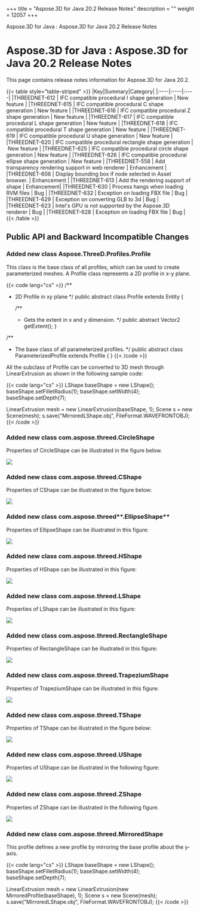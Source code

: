 +++
title = "Aspose.3D for Java 20.2 Release Notes" 
description = "" 
weight = 12057 
+++

Aspose.3D for Java : Aspose.3D for Java 20.2 Release Notes  

# Aspose.3D for Java : Aspose.3D for Java 20.2 Release Notes


This page contains release notes information for Aspose.3D for Java 20.2.

{{< table style="table-striped" >}}
|Key|Summary|Category|
|:----|:----|:----|
|THREEDNET-612 | IFC compatible procedural I shape generation | New feature |
|THREEDNET-615 | IFC compatible procedural C shape generation | New feature |
|THREEDNET-616 | IFC compatible procedural Z shape generation | New feature |
|THREEDNET-617 | IFC compatible procedural L shape generation | New feature |
|THREEDNET-618 | IFC compatible procedural T shape generation | New feature |
|THREEDNET-619 | IFC compatible procedural U shape generation | New feature |
|THREEDNET-620 | IFC compatible procedural rectangle shape generation | New feature |
|THREEDNET-625 | IFC compatible procedural circle shape generation | New feature |
|THREEDNET-626 | IFC compatible procedural ellipse shape generation | New feature |
|THREEDNET-558 | Add transparency rendering support in web renderer | Enhancement |
|THREEDNET-606 | Display bounding box if node selected in Asset browser. | Enhancement |
|THREEDNET-613 | Add the rendering support of shape | Enhancement|
|THREEDNET-630 | Process hangs when loading RVM files | Bug |
|THREEDNET-632 | Exception on loading FBX file | Bug |
|THREEDNET-629 | Exception on converting GLB to 3d | Bug |
|THREEDNET-623 | Intel's GPU is not supported by the Aspose.3D renderer | Bug |
|THREEDNET-628 | Exception on loading FBX file | Bug |
{{< /table >}}

## Public API and Backward Incompatible Changes

### Added new class **Aspose.ThreeD.Profiles.Profile**

This class is the base class of all profiles, which can be used to create parameterized meshes. A Profile class represents a 2D profile in x-y plane.

{{< code lang="cs" >}}
 /**
 * 2D Profile in xy plane
 */
public abstract class Profile extends Entity
{
    
    /**
     * Gets the extent in x and y dimension.
     */
    public abstract Vector2 getExtent();
}
  
/**
 * The base class of all parameterized profiles.
 */
public abstract class ParameterizedProfile extends Profile
{
}
{{< /code >}}

All the subclass of Profile can be converted to 3D mesh through LinearExtrusion as shown in the following sample code:

{{< code lang="cs" >}}
LShape baseShape = new LShape();
baseShape.setFilletRadius(1);
baseShape.setWidth(4);
baseShape.setDepth(7);

LinearExtrusion mesh = new LinearExtrusion(baseShape, 1);
Scene s = new Scene(mesh);
s.save("MirroredLShape.obj", FileFormat.WAVEFRONTOBJ);
{{< /code >}}

### Added new class **com.aspose.threed.CircleShape**

Properties of CircleShape can be illustrated in the figure below.

![](https://docs2.aspose.com/3d/java/attachments/101122868/101089370.png)

### Added new class **com.aspose.threed.CShape**

Properties of CShape can be illustrated in the figure below:

![](https://docs2.aspose.com/3d/java/attachments/101122868/101089371.png)

### Added new class com.aspose.threed**.EllipseShape**

Properties of EllipseShape can be illustrated in this figure:

![](https://docs2.aspose.com/3d/java/attachments/101122868/101089372.png)

### Added new class **com.aspose.threed.HShape**

Properties of HShape can be illustrated in this figure:

![](https://docs2.aspose.com/3d/java/attachments/101122868/101089373.png)

### Added new class **com.aspose.threed.LShape**

Properties of LShape can be illustrated in this figure:

![](https://docs2.aspose.com/3d/java/attachments/101122868/101089374.png)

### Added new class **com.aspose.threed.RectangleShape**

Properties of RectangleShape can be illustrated in this figure:

![](https://docs2.aspose.com/3d/java/attachments/101122868/101089375.png)

### Added new class **com.aspose.threed.TrapeziumShape**

Properties of TrapeziumShape can be illustrated in this figure:

![](https://docs2.aspose.com/3d/java/attachments/101122868/101089376.png)

### Added new class **com.aspose.threed.TShape**

Properties of TShape can be illustrated in the figure below:

![](https://docs2.aspose.com/3d/java/attachments/101122868/101089377.png)

### Added new class **com.aspose.threed.UShape**

Properties of UShape can be illustrated in the following figure:

![](https://docs2.aspose.com/3d/java/attachments/101122868/101089378.png)

### Added new class **com.aspose.threed.ZShape**

Properties of ZShape can be illustrated in the following figure.

![](https://docs2.aspose.com/3d/java/attachments/101122868/101089379.png)

### Added new class **com.aspose.threed.MirroredShape**

This profile defines a new profile by mirroring the base profile about the y-axis.

{{< code lang="cs" >}}
LShape baseShape = new LShape();
baseShape.setFilletRadius(1);
baseShape.setWidth(4);
baseShape.setDepth(7);

LinearExtrusion mesh = new LinearExtrusion(new MirroredProfile(baseShape), 1);
Scene s = new Scene(mesh);
s.save("MirroredLShape.obj", FileFormat.WAVEFRONTOBJ);
{{< /code >}}

